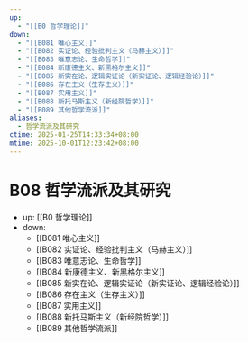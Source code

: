 ```yaml
---
up:
  - "[[B0 哲学理论]]"
down:
  - "[[B081 唯心主义]]"
  - "[[B082 实证论、经验批判主义（马赫主义）]]"
  - "[[B083 唯意志论、生命哲学]]"
  - "[[B084 新康德主义、新黑格尔主义]]"
  - "[[B085 新实在论、逻辑实证论（新实证论、逻辑经验论）]]"
  - "[[B086 存在主义（生存主义）]]"
  - "[[B087 实用主义]]"
  - "[[B088 新托马斯主义（新经院哲学）]]"
  - "[[B089 其他哲学流派]]"
aliases:
  - 哲学流派及其研究
ctime: 2025-01-25T14:33:34+08:00
mtime: 2025-10-01T12:23:42+08:00
---
```


# B08 哲学流派及其研究

- up: [[B0 哲学理论]]
- down:	
	- [[B081 唯心主义]]
	- [[B082 实证论、经验批判主义（马赫主义）]]
	- [[B083 唯意志论、生命哲学]]
	- [[B084 新康德主义、新黑格尔主义]]
	- [[B085 新实在论、逻辑实证论（新实证论、逻辑经验论）]]
	- [[B086 存在主义（生存主义）]]
	- [[B087 实用主义]]
	- [[B088 新托马斯主义（新经院哲学）]]
	- [[B089 其他哲学流派]]
	
